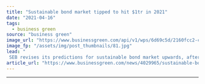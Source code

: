 ```yaml
---
title: "Sustainable bond market tipped to hit $1tr in 2021"
date: "2021-04-16"
tags: 
  - business green
source: "business green"
image_url: "https://www.businessgreen.com/api/v1/wps/6d69c5d/2160fcc2-c582-4276-aec8-07efdc754575/5/29051187744-1196fd0974-o-185x114.jpg"
image_fp: "/assets/img/post_thumbnails/81.jpg"
lead: "
 SEB revises its predictions for sustainable bond market upwards, after stellar results in first quarter of the year ..."
article_url: "https://www.businessgreen.com/news/4029965/sustainable-bond-market-tipped-hit-usd1tr-2021"
---
```


---

